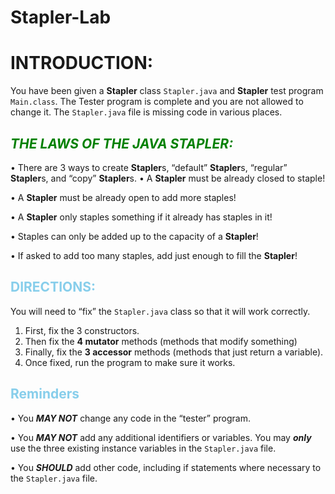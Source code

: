 # Stapler-Lab
# INTRODUCTION: 
You have been given a **Stapler** class ```Stapler.java``` and **Stapler** test program ```Main.class```. The Tester program is complete and you are not allowed to change it. The ```Stapler.java``` file is missing code in various places. 

## <span style="color:green">***THE LAWS OF THE JAVA STAPLER:*** </span>

• There are 3 ways to create **Stapler**s, “default” **Stapler**s, “regular” **Stapler**s, and “copy” **Stapler**s. 
• A **Stapler** must be already closed to staple!

• A **Stapler** must be already open to add more staples!

• A **Stapler** only staples something if it already has staples in it!

• Staples can only be added up to the capacity of a **Stapler**!

• If asked to add too many staples, add just enough to fill the **Stapler**!

## <span style="color:skyBlue">DIRECTIONS:</span>
You will need to “fix” the ```Stapler.java``` class so that it will work correctly. 
1. First, fix the 3 constructors.
2. Then fix the **4 mutator** methods (methods that modify something)
3. Finally, fix the **3 accessor** methods (methods that just return a variable). 
4. Once fixed, run the program to make sure it works. 

## <span style="color:skyBlue">Reminders </span> 
• You ***MAY NOT*** change any code in the “tester” program.

• You ***MAY NOT*** add any additional identifiers or variables. You may ***only*** use the three existing instance variables in the ```Stapler.java``` file.

• You ***SHOULD*** add other code, including if statements where necessary to the ```Stapler.java``` file. 

